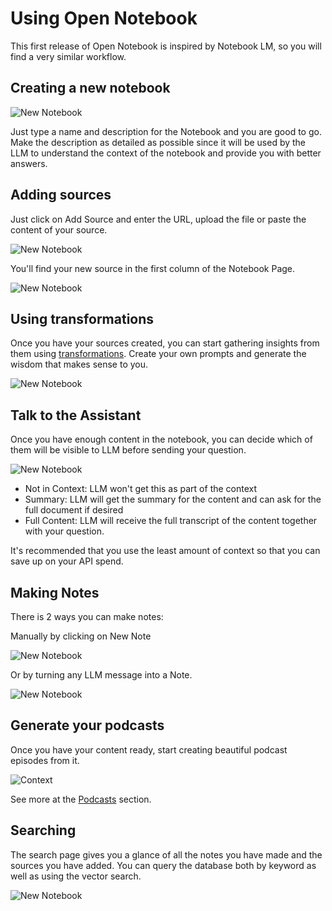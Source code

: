 # Using Open Notebook

This first release of Open Notebook is inspired by Notebook LM, so you will find a very similar workflow.

## Creating a new notebook

![New Notebook](/assets/new_notebook.png)

Just type a name and description for the Notebook and you are good to go. Make the description as detailed as possible since it will be used by the LLM to understand the context of the notebook and provide you with better answers.

## Adding sources

Just click on Add Source and enter the URL, upload the file or paste the content of your source.

![New Notebook](/assets/add_source.png)

You'll find your new source in the first column of the Notebook Page.

![New Notebook](/assets/asset_list.png)

## Using transformations

Once you have your sources created, you can start gathering insights from them using [transformations](/features/transformations.html).
Create your own prompts and generate the wisdom that makes sense to you. 

![New Notebook](/assets/transformations.png)

## Talk to the Assistant

Once you have enough content in the notebook, you can decide which of them will be visible to LLM before sending your question. 

![New Notebook](/assets/context.png)

- Not in Context: LLM won't get this as part of the context
- Summary: LLM will get the summary for the content and can ask for the full document if desired
- Full Content: LLM will receive the full transcript of the content together with your question. 

It's recommended that you use the least amount of context so that you can save up on your API spend.

## Making Notes

There is 2 ways you can make notes: 

Manually by clicking on New Note

![New Notebook](/assets/human_note.png)

Or by turning any LLM message into a Note. 

![New Notebook](/assets/ai_note.png)

## Generate your podcasts

Once you have your content ready, start creating beautiful podcast episodes from it.

![Context](/assets/podcast_listen.png)

See more at the [Podcasts](/features/podcast.html) section.

## Searching

The search page gives you a glance of all the notes you have made and the sources you have added. You can query the database both by keyword as well as using the vector search. 

![New Notebook](/assets/search.png)